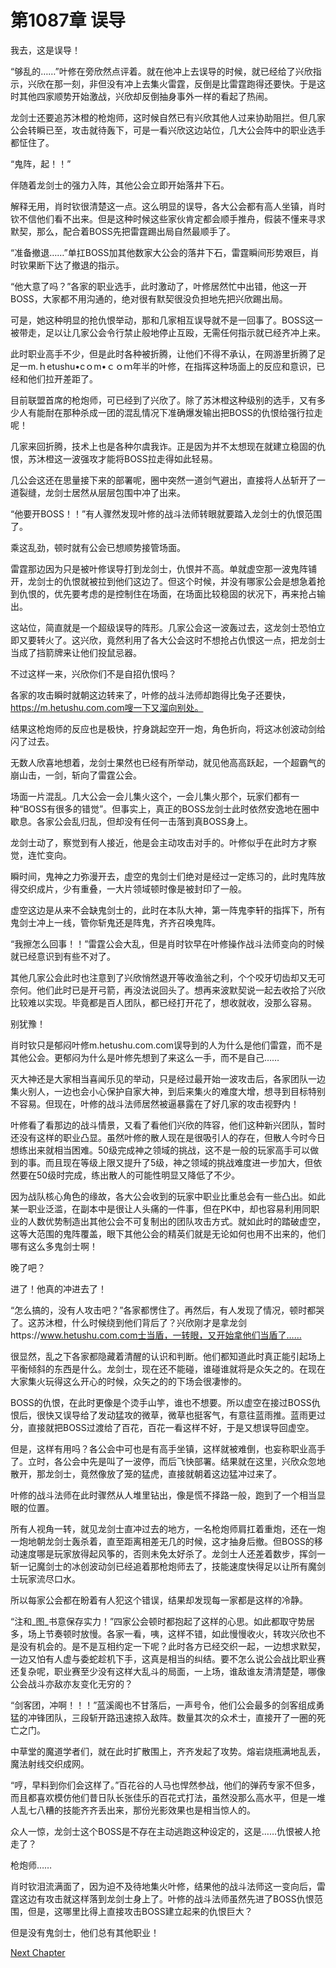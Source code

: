 # 第1087章 误导

我去，这是误导！

“够乱的……”叶修在旁欣然点评着。就在他冲上去误导的时候，就已经给了兴欣指示，兴欣在那一刻，非但没有冲上去集火雷霆，反倒是比雷霆跑得还要快。于是这时其他四家顺势开始激战，兴欣却反倒抽身事外一样的看起了热闹。

龙剑士还要追苏沐橙的枪炮师，这时候自然已有兴欣其他人过来协助阻拦。但几家公会转瞬已至，攻击就待轰下，可是一看兴欣这边站位，几大公会阵中的职业选手都怔住了。

“鬼阵，起！！”

伴随着龙剑士的强力入阵，其他公会立即开始落井下石。

解释无用，肖时钦很清楚这一点。这么明显的误导，各大公会都有高人坐镇，肖时钦不信他们看不出来。但是这种时候这些家伙肯定都会顺手推舟，假装不懂来寻求默契，那么，配合着BOSS先把雷霆踢出局自然最顺手了。

“准备撤退……”单扛BOSS加其他数家大公会的落井下石，雷霆瞬间形势艰巨，肖时钦果断下达了撤退的指示。

“他大意了吗？”各家的职业选手，此时激动了，叶修居然忙中出错，他这一开BOSS，大家都不用沟通的，绝对很有默契很没负担地先把兴欣踢出局。

可是，她这种明显的抢仇恨举动，那和几家相互误导就不是一回事了。BOSS这一被带走，足以让几家公会令行禁止般地停止互殴，无需任何指示就已经齐冲上来。

此时职业高手不少，但是此时各种被折腾，让他们不得不承认，在网游里折腾了足足一m.ｈetushu•cｏm•ｃｏｍ年半的叶修，在指挥这种场面上的反应和意识，已经和他们拉开差距了。

目前联盟首席的枪炮师，可已经到了兴欣了。除了苏沐橙这种级别的选手，又有多少人有能耐在那种杀成一团的混乱情况下准确爆发输出把BOSS的仇恨给强行拉走呢！

几家来回折腾，技术上也是各种尔虞我诈。正是因为并不太想现在就建立稳固的仇恨，苏沐橙这一波强攻才能将BOSS拉走得如此轻易。

几公会这还在思量接下来的部署呢，圈中突然一道剑气避出，直接将人丛斩开了一道裂缝，龙剑士居然从层层包围中冲了出来。

“他要开BOSS！！”有人骤然发现叶修的战斗法师转眼就要踏入龙剑士的仇恨范围了。

乘这乱劲，顿时就有公会已想顺势接管场面。

雷霆那边因为只是被叶修误导打到龙剑士，仇恨并不高。单就虚空那一波鬼阵铺开，龙剑士的仇恨就被拉到他们这边了。但这个时候，并没有哪家公会是想急着抢到仇恨的，优先要考虑的是控制住在场面，在场面比较稳固的状况下，再来抢占输出。

这站位，简直就是一个超级误导的阵形。几家公会这一波轰过去，这龙剑士恐怕立即又要转火了。这兴欣，竟然利用了各大公会这时不想抢占仇恨这一点，把龙剑士当成了挡箭牌来让他们投鼠忌器。

不过这样一来，兴欣你们不是自招仇恨吗？

各家的攻击瞬时就朝这边转来了，叶修的战斗法师却跑得比兔子还要快，https://m.hetushu.com.com嗖一下又溜向别处。

结果这枪炮师的反应也是极快，拧身跳起空开一炮，角色折向，将这冰创波动剑给闪了过去。

无数人欣喜地想着，龙剑士果然也已经有所举动，就见他高高跃起，一个超霸气的崩山击，一剑，斩向了雷霆公会。

场面一片混乱。几大公会一会儿集火这个，一会儿集火那个，玩家们都有一种“BOSS有很多的错觉”。但事实上，真正的BOSS龙剑士此时依然安逸地在圈中歇息。各家公会乱归乱，但却没有任何一击落到真BOSS身上。

龙剑士动了，察觉到有人接近，他是会主动攻击对手的。叶修似乎在此时方才察觉，连忙变向。

瞬时间，鬼神之力弥漫开去，虚空的鬼剑士们绝对是经过一定练习的，此时鬼阵放得交织成片，少有重叠，一大片领域顿时像是被封印了一般。

虚空这边是从来不会缺鬼剑士的，此时在本队大神，第一阵鬼李轩的指挥下，所有鬼剑士冲上一线，管你斩鬼还是阵鬼，齐齐召唤鬼阵。

“我擦怎么回事！！”雷霆公会大乱，但是肖时钦早在叶修操作战斗法师变向的时候就已经意识到有些不对了。

其他几家公会此时也注意到了兴欣悄然退开等收渔翁之利，个个咬牙切齿却又无可奈何。他们此时已是开弓箭，再没法说回头了。想再来波默契说一起去收拾了兴欣比较难以实现。毕竟都是百人团队，都已经打开花了，想收就收，没那么容易。

别犹豫！

肖时钦只是郁闷叶修m.hetushu.com.com误导到的人为什么是他们雷霆，而不是其他公会。更郁闷为什么是叶修先想到了来这么一手，而不是自己……

灭大神还是大家相当喜闻乐见的举动，只是经过最开始一波攻击后，各家团队一边集火别人，一边也会小心保护自家大神，到后来集火的难度大增，想寻到目标特别不容易。但现在，叶修的战斗法师居然被逼暴露在了好几家的攻击视野内！

叶修看了看那边的战斗情景，又看了看他们兴欣的阵容，他们这种新兴团队，暂时还没有这样的职业凸显。虽然叶修的散人现在是很吸引人的存在，但散人今时今日想练出来就相当困难。50级完成神之领域的挑战，这不是一般的玩家高手可以做到的事。而且现在等级上限又提升了5级，神之领域的挑战难度进一步加大，但依然要在50级时完成，练出散人的可能性明显又降低了不少。

因为战队核心角色的缘故，各大公会收到的玩家中职业比重总会有一些凸出。如此某一职业泛滥，在副本中是很让人头痛的一件事，但在PK中，却也容易利用同职业的人数优势制造出其他公会不可复制出的团队攻击方式。就如此时的踏破虚空，这等大范围的鬼阵覆盖，眼下其他公会的精英们就是无论如何也用不出来的，他们哪有这么多鬼剑士啊！

晚了吧？

进了！他真的冲进去了！

“怎么搞的，没有人攻击吧？”各家都愣住了。再然后，有人发现了情况，顿时都哭了。这苏沐橙，什么时候绕到他们背后了？兴欣刚才是拿龙剑https://www.hetushu.com.com士当盾，一转眼，又开始拿他们当盾了……

很显然，乱之下各家都隐藏着清醒的认识和判断。他们都知道此时真正能引起场上平衡倾斜的东西是什么。龙剑士，现在还不能碰，谁碰谁就将是众矢之的。在现在大家集火玩得这么开心的时候，众矢之的的下场会很凄惨的。

BOSS的仇恨，在此时更像是个烫手山竽，谁也不想要。所以虚空在接过BOSS仇恨后，很快又误导给了发动猛攻的微草，微草也挺客气，有意往蓝雨推。蓝雨更过分，直接就把BOSS过渡给了百花，百花一看这样不好，于是又想误导回虚空。

但是，这样有用吗？各公会中可也是有高手坐镇，这样就被难倒，也妄称职业高手了。立时，各公会中先是叫了一波停，而后飞快部署。结果就在这里，兴欣众忽地散开，那龙剑士，竟然像放了笼的猛虎，直接就朝着这边猛冲过来了。

叶修的战斗法师在此时骤然从人堆里钻出，像是慌不择路一般，跑到了一个相当显眼的位置。

所有人视角一转，就见龙剑士直冲过去的地方，一名枪炮师肩扛着重炮，还在一炮一炮地朝龙剑士轰杀着，直至距离相差无几的时候，这才抽身后撤。但BOSS的移动速度哪是玩家放得起风筝的，否则未免太好杀了。龙剑士人还差着数步，挥剑一斩一记魔剑士的冰创波动剑已经追着那枪炮师去了，技能速度快得足以让所有魔剑士玩家流尽口水。

所以每家公会都在盼着有人犯这个错误，结果却发现每一家都是这样的冷静。

“注和_图_书意保存实力！”四家公会顿时都抱起了这样的心思。如此都取守势居多，场上节奏顿时放慢。各家一看，咦，这样不错，如此慢慢收火，转攻兴欣也不是没有机会的。是不是互相约定一下呢？此时各方已经交织一起，一边想求默契，一边又怕有人虚与委蛇趁机下手，这真是相当的纠结。要不怎么说公会战比职业赛还复杂呢，职业赛至少没有这样大乱斗的局面，一上场，谁敌谁友清清楚楚，哪像公会战斗亦敌亦友变化无穷的？

“剑客团，冲啊！！！”蓝溪阁也不甘落后，一声号令，他们公会最多的剑客组成勇猛的冲锋团队，三段斩开路迅速掠入敌阵。数量其次的众术士，直接开了一圈的死亡之门。

中草堂的魔道学者们，就在此时扩散围上，齐齐发起了攻势。熔岩烧瓶满地乱丢，魔法射线交织成网。

“哼，早料到你们会这样了。”百花谷的人马也悍然参战，他们的弹药专家不但多，而且都喜欢模仿他们昔日队长张佳乐的百花式打法，虽然没那么高水平，但是一堆人乱七八糟的技能齐齐丢出来，那份光影效果也是相当惊人的。

众人一惊，龙剑士这个BOSS是不存在主动逃跑这种设定的，这是……仇恨被人抢走了？

枪炮师……

肖时钦泪流满面了，因为迫不及待地集火叶修，结果他的战斗法师这一变向后，雷霆这边有攻击就这样落到龙剑士身上了。叶修的战斗法师虽然先进了BOSS仇恨范围，但是，这哪里比得上直接攻击BOSS建立起来的仇恨巨大？

但是没有鬼剑士，他们总有其他职业！



[Next Chapter](%E7%AC%AC1088%E7%AB%A0%20%E5%B7%AE%E8%B7%9D.md)